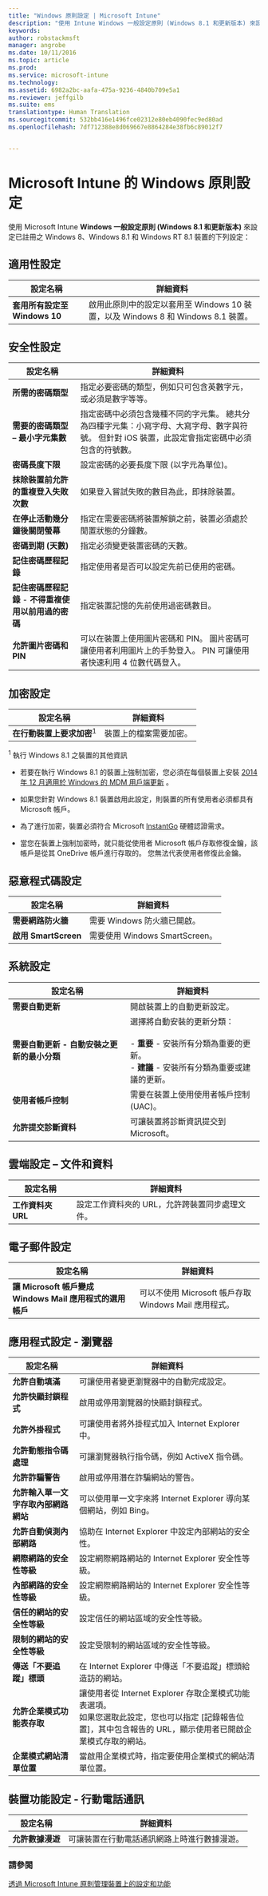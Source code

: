 ```yaml
---
title: "Windows 原則設定 | Microsoft Intune"
description: "使用 Intune Windows 一般設定原則 (Windows 8.1 和更新版本) 來設定已註冊之 Windows 8 和 Windows 8.1 裝置的設定。"
keywords: 
author: robstackmsft
manager: angrobe
ms.date: 10/11/2016
ms.topic: article
ms.prod: 
ms.service: microsoft-intune
ms.technology: 
ms.assetid: 6982a2bc-aafa-475a-9236-4840b709e5a1
ms.reviewer: jeffgilb
ms.suite: ems
translationtype: Human Translation
ms.sourcegitcommit: 532bb416e1496fce02312e80eb4090fec9ed80ad
ms.openlocfilehash: 7df712388e8d069667e8864284e38fb6c89012f7


---
```


# Microsoft Intune 的 Windows 原則設定
使用 Microsoft Intune **Windows 一般設定原則 (Windows 8.1 和更新版本)** 來設定已註冊之 Windows 8、Windows 8.1 和 Windows RT 8.1 裝置的下列設定：

## 適用性設定

|設定名稱|詳細資料|
|----------------|----------------------------------|
|**套用所有設定至 Windows 10**|啟用此原則中的設定以套用至 Windows 10 裝置，以及 Windows 8 和 Windows 8.1 裝置。|

## 安全性設定

|設定名稱|詳細資料|
|----------------|------|
|**所需的密碼類型**|指定必要密碼的類型，例如只可包含英數字元，或必須是數字等等。|
|**需要的密碼類型 – 最小字元集數**|指定密碼中必須包含幾種不同的字元集。 總共分為四種字元集：小寫字母、大寫字母、數字與符號。 但針對 iOS 裝置，此設定會指定密碼中必須包含的符號數。|
|**密碼長度下限**|設定密碼的必要長度下限 (以字元為單位)。|
|**抹除裝置前允許的重複登入失敗次數**|如果登入嘗試失敗的數目為此，即抹除裝置。|
|**在停止活動幾分鐘後關閉螢幕**|指定在需要密碼將裝置解鎖之前，裝置必須處於閒置狀態的分鐘數。|
|**密碼到期 (天數)**|指定必須變更裝置密碼的天數。|
|**記住密碼歷程記錄**|指定使用者是否可以設定先前已使用的密碼。|
|**記住密碼歷程記錄** - **不得重複使用以前用過的密碼**|指定裝置記憶的先前使用過密碼數目。|
|**允許圖片密碼和 PIN**|可以在裝置上使用圖片密碼和 PIN。 圖片密碼可讓使用者利用圖片上的手勢登入。 PIN 可讓使用者快速利用 4 位數代碼登入。|

## 加密設定

|設定名稱|詳細資料|
|----------------|-----|
|**在行動裝置上要求加密**<sup>1</sup>|裝置上的檔案需要加密。|
<sup>1</sup> 執行 Windows 8.1 之裝置的其他資訊

-   若要在執行 Windows 8.1 的裝置上強制加密，您必須在每個裝置上安裝 [2014 年 12 月適用於 Windows 的 MDM 用戶端更新](http://support.microsoft.com/kb/3013816) 。

-   如果您針對 Windows 8.1 裝置啟用此設定，則裝置的所有使用者必須都具有 Microsoft 帳戶。

-   為了進行加密，裝置必須符合 Microsoft [InstantGo](http://blogs.windows.com/bloggingwindows/2014/06/19/instantgo-a-better-way-to-sleep/) 硬體認證需求。

-   當您在裝置上強制加密時，就只能從使用者 Microsoft 帳戶存取修復金鑰，該帳戶是從其 OneDrive 帳戶進行存取的。 您無法代表使用者修復此金鑰。

## 惡意程式碼設定

|設定名稱|詳細資料|
|----------------|-----|
|**需要網路防火牆**|需要 Windows 防火牆已開啟。|
|**啟用 SmartScreen**|需要使用 Windows SmartScreen。|

## 系統設定

|設定名稱|詳細資料|
|----------------|-------|
|**需要自動更新**|開啟裝置上的自動更新設定。|
|**需要自動更新 - 自動安裝之更新的最小分類**|選擇將自動安裝的更新分類：<br /><br />-   **重要** - 安裝所有分類為重要的更新。<br />-   **建議** - 安裝所有分類為重要或建議的更新。|
|**使用者帳戶控制**|需要在裝置上使用使用者帳戶控制 (UAC)。|
|**允許提交診斷資料**|可讓裝置將診斷資訊提交到 Microsoft。|


## 雲端設定 – 文件和資料

|設定名稱|詳細資料|
|----------------|------|
|**工作資料夾 URL**|設定工作資料夾的 URL，允許跨裝置同步處理文件。|

## 電子郵件設定

|設定名稱|詳細資料|
|----------------|-----|
|**讓 Microsoft 帳戶變成 Windows Mail 應用程式的選用帳戶**|可以不使用 Microsoft 帳戶存取 Windows Mail 應用程式。|

## 應用程式設定 - 瀏覽器

|設定名稱|詳細資料|
|----------------|-----|
|**允許自動填滿**|可讓使用者變更瀏覽器中的自動完成設定。|
|**允許快顯封鎖程式**|啟用或停用瀏覽器的快顯封鎖程式。|
|**允許外掛程式**|可讓使用者將外掛程式加入 Internet Explorer 中。|
|**允許動態指令碼處理**|可讓瀏覽器執行指令碼，例如 ActiveX 指令碼。|
|**允許詐騙警告**|啟用或停用潛在詐騙網站的警告。|
|**允許輸入單一文字存取內部網路網站**|可以使用單一文字來將 Internet Explorer 導向某個網站，例如 Bing。|
|**允許自動偵測內部網路**|協助在 Internet Explorer 中設定內部網站的安全性。|
|**網際網路的安全性等級**|設定網際網路網站的 Internet Explorer 安全性等級。|
|**內部網路的安全性等級**|設定網際網路網站的 Internet Explorer 安全性等級。|
|**信任的網站的安全性等級**|設定信任的網站區域的安全性等級。|
|**限制的網站的安全性等級**|設定受限制的網站區域的安全性等級。|
|**傳送「不要追蹤」標頭**|在 Internet Explorer 中傳送「不要追蹤」標頭給造訪的網站。|
|**允許企業模式功能表存取**|讓使用者從 Internet Explorer 存取企業模式功能表選項。<br>如果您選取此設定，您也可以指定 [記錄報告位置]，其中包含報告的 URL，顯示使用者已開啟企業模式存取的網站。|
|**企業模式網站清單位置**|當啟用企業模式時，指定要使用企業模式的網站清單位置。|

## 裝置功能設定 - 行動電話通訊

|設定名稱|詳細資料|
|----------------|----|
|**允許數據漫遊**|可讓裝置在行動電話通訊網路上時進行數據漫遊。|



### 請參閱
[透過 Microsoft Intune 原則管理裝置上的設定和功能](manage-settings-and-features-on-your-devices-with-microsoft-intune-policies.md)



<!--HONumber=Oct16_HO2-->


